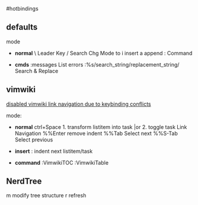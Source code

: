 #hotbindings

## defaults

mode
- **normal**
\               Leader Key
/               Search
Chg Mode to
i               insert
a               append
:				Command

- **cmds**
:messages       List errors
:%s/search_string/replacement_string/ Search & Replace

## vimwiki 

[disabled vimwiki link navigation due to keybinding conflicts](https://github.com/vimwiki/vimwiki/blob/ba84981b5ae54af32e320cd04b583dd7e9fe1c6c/doc/vimwiki.txt#L3311-L3325)

mode:
- **normal**
ctrl+Space      1. transform listitem into task |or
                2. toggle task
Link Navigation 
%%Enter           remove indent
%%Tab				Select next
%%S-Tab			Select previous

- **insert**
:               indent next listitem/task

- **command**
:VimwikiTOC
:VimwikiTable

## NerdTree

m				modify tree structure
r				refresh

